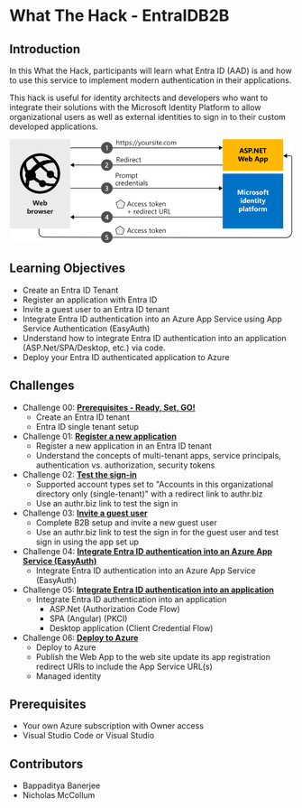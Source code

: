 # What The Hack - EntraIDB2B

## Introduction

In this What the Hack, participants will learn what Entra ID (AAD) is and how to use this service to implement modern authentication in their applications.

This hack is useful for identity architects and developers who want to integrate their solutions with the Microsoft Identity Platform to allow organizational users as well as external identities to sign in to their custom developed applications.

![Entra ID Overview](./Images/aspnetwebapp-intro.svg)

## Learning Objectives

- Create an Entra ID Tenant
- Register an application with Entra ID
- Invite a guest user to an Entra ID tenant
- Integrate Entra ID authentication into an Azure App Service using App Service Authentication (EasyAuth)
- Understand how to integrate Entra ID authentication into an application (ASP.Net/SPA/Desktop, etc.) via code.
- Deploy your Entra ID authenticated application to Azure

## Challenges

- Challenge 00: **[Prerequisites - Ready, Set, GO!](Student/Challenge-00.md)**
     - Create an Entra ID tenant
     - Entra ID single tenant setup
- Challenge 01: **[Register a new application](Student/Challenge-01.md)**
     - Register a new application in an Entra ID tenant
     - Understand the concepts of multi-tenant apps, service principals, authentication vs. authorization, security tokens
- Challenge 02: **[Test the sign-in](Student/Challenge-02.md)**
	 - Supported account types set to "Accounts in this organizational directory only (single-tenant)" with a redirect link to authr.biz
     - Use an authr.biz link to test the sign in
- Challenge 03: **[Invite a guest user](Student/Challenge-03.md)**
     - Complete B2B setup and invite a new guest user
     - Use an authr.biz link to test the sign in for the guest user and test sign in using the app set up
- Challenge 04: **[Integrate Entra ID authentication into an Azure App Service (EasyAuth)](Student/Challenge-04.md)**
	 - Integrate Entra ID authentication into an Azure App Service (EasyAuth)
- Challenge 05: **[Integrate Entra ID authentication into an application](Student/Challenge-05.md)**
	 - Integrate Entra ID authentication into an application
        - ASP.Net (Authorization Code Flow)
        - SPA (Angular) (PKCI)  
        - Desktop application (Client Credential Flow)
- Challenge 06: **[Deploy to Azure](Student/Challenge-06.md)**
	 - Deploy to Azure
     - Publish the Web App to the web site update its app registration redirect URIs to include the App Service URL(s)
     - Managed identity


## Prerequisites

- Your own Azure subscription with Owner access
- Visual Studio Code or Visual Studio


## Contributors

- Bappaditya Banerjee
- Nicholas McCollum 
